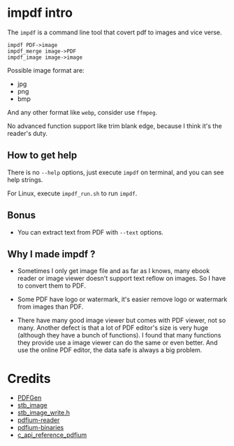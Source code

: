 # impdf intro

The `impdf` is a command line tool that covert pdf to images and vice verse.
```
impdf PDF->image
impdf_merge image->PDF
impdf_image image->image
```
Possible image format are:
- jpg
- png
- bmp

And any other format like `webp`, consider use `ffmpeg`.

No advanced function support like trim blank edge, because I think it's the
reader's duty.

## How to get help

There is no `--help` options, just execute `impdf` on terminal,
and you can see help strings.

For Linux, execute `impdf_run.sh` to run `impdf`.

## Bonus

- You can extract text from PDF with `--text` options.

## Why I made impdf ?

- Sometimes I only get image file and as far as I knows, many
ebook reader or image viewer doesn't support text reflow on
images. So I have to convert them to PDF.

- Some PDF have logo or watermark, it's easier remove logo or
watermark from images than PDF.

- There have many good image viewer but comes with PDF viewer, not so many.
Another defect is that a lot of PDF editor's size is very huge (although
they have a bunch of functions). I found that many functions they provide
use a image viewer can do the same or even better. And use the online PDF
editor, the data safe is always a big problem.

# Credits

- [PDFGen](https://github.com/AndreRenaud/PDFGen)
- [stb_image](https://github.com/nothings/stb/blob/master/stb_image.h)
- [stb_image_write.h](https://github.com/nothings/stb/blob/master/stb_image_write.h)
- [pdfium-reader](https://github.com/ikuokuo/pdfium-reader)
- [pdfium-binaries](https://github.com/bblanchon/pdfium-binaries)
- [c_api_reference_pdfium](https://developers.foxit.com/resources/pdf-sdk/c_api_reference_pdfium/index.html)
